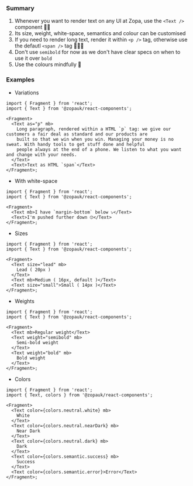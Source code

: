 ### Summary

1. Whenever you want to render text on any UI at Zopa, use the `<Text />` component 🙏🏻
2. Its size, weight, white-space, semantics and colour can be customised
3. If you need to render long text, render it within `<p />` tag, otherwise use the defautl `<span />` tag 👮🏻‍♂️
4. Don't use `semibold` for now as we don't have clear specs on when to use it over `bold`
5. Use the colours mindfully 🎨

### Examples

- Variations

```tsx
import { Fragment } from 'react';
import { Text } from '@zopauk/react-components';

<Fragment>
  <Text as="p" mb>
    Long paragraph, rendered within a HTML `p` tag: we give our customers a fair deal as standard and our products are
    built so that we win when you win. Managing your money is no sweat. With handy tools to get stuff done and helpful
    people always at the end of a phone. We listen to what you want and change with your needs.
  </Text>
  <Text>Text as HTML `span`</Text>
</Fragment>;
```

- With white-space

```tsx
import { Fragment } from 'react';
import { Text } from '@zopauk/react-components';

<Fragment>
  <Text mb>I have `margin-bottom` below ⤵️</Text>
  <Text>I'm pushed further down 🙄</Text>
</Fragment>;
```

- Sizes

```tsx
import { Fragment } from 'react';
import { Text } from '@zopauk/react-components';

<Fragment>
  <Text size="lead" mb>
    Lead ( 20px )
  </Text>
  <Text mb>Medium ( 16px, default )</Text>
  <Text size="small">Small ( 14px )</Text>
</Fragment>;
```

- Weights

```tsx
import { Fragment } from 'react';
import { Text } from '@zopauk/react-components';

<Fragment>
  <Text mb>Regular weight</Text>
  <Text weight="semibold" mb>
    Semi-bold weight
  </Text>
  <Text weight="bold" mb>
    Bold weight
  </Text>
</Fragment>;
```

- Colors

```tsx { "props": { "style": { "backgroundColor": "rgb(244, 248, 246)", "border": "none" } } }
import { Fragment } from 'react';
import { Text, colors } from '@zopauk/react-components';

<Fragment>
  <Text color={colors.neutral.white} mb>
    White
  </Text>
  <Text color={colors.neutral.nearDark} mb>
    Near Dark
  </Text>
  <Text color={colors.neutral.dark} mb>
    Dark
  </Text>
  <Text color={colors.semantic.success} mb>
    Success
  </Text>
  <Text color={colors.semantic.error}>Error</Text>
</Fragment>;
```

